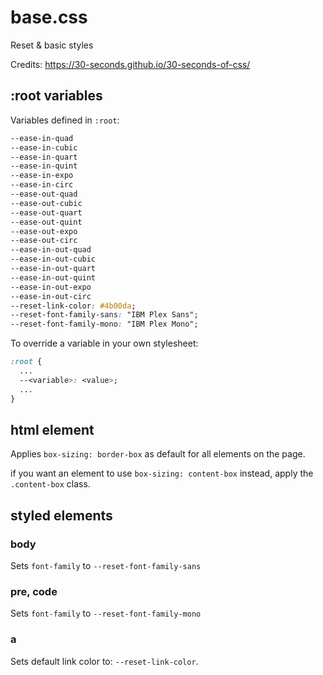 # base.css

Reset &amp; basic styles

Credits: https://30-seconds.github.io/30-seconds-of-css/

## :root variables

Variables defined in `:root`:

```css
--ease-in-quad
--ease-in-cubic
--ease-in-quart
--ease-in-quint
--ease-in-expo
--ease-in-circ
--ease-out-quad
--ease-out-cubic
--ease-out-quart
--ease-out-quint
--ease-out-expo
--ease-out-circ
--ease-in-out-quad
--ease-in-out-cubic
--ease-in-out-quart
--ease-in-out-quint
--ease-in-out-expo
--ease-in-out-circ
--reset-link-color: #4b00da;
--reset-font-family-sans: "IBM Plex Sans";
--reset-font-family-mono: "IBM Plex Mono";
```

To override a variable in your own stylesheet:

```css
:root {
  ...
  --<variable>: <value>;
  ...
}
```

## html element

Applies `box-sizing: border-box` as default for all elements on the page.

if you want an element to use `box-sizing: content-box` instead, apply the
`.content-box` class.


## styled elements

### body

Sets `font-family` to `--reset-font-family-sans`


### pre, code

Sets `font-family` to `--reset-font-family-mono`

### a

Sets default link color to: `--reset-link-color`.

